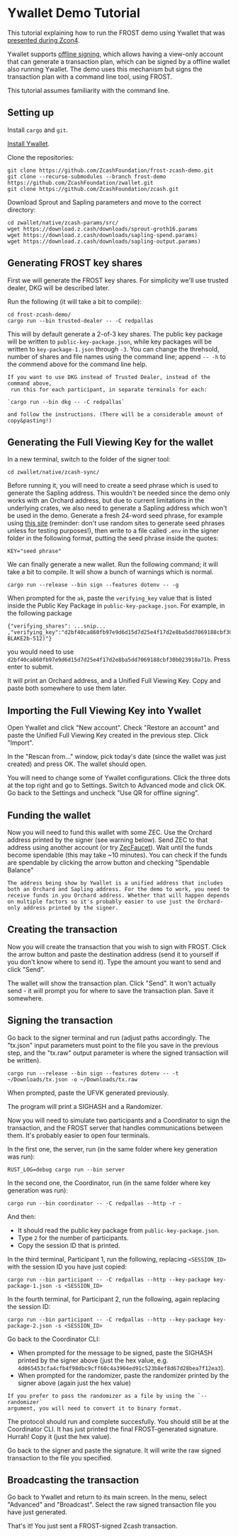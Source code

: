 # Ywallet Demo Tutorial

This tutorial explaining how to run the FROST demo using Ywallet that was
[presented during Zcon4](https://www.youtube.com/watch?v=xvzESdDtczo).

Ywallet supports [offline
signing](https://ywallet.app/advanced/offline_signature/), which allows having a
view-only account that can generate a transaction plan, which can be signed by
a offline wallet also running Ywallet. The demo uses this mechanism but signs
the transaction plan with a command line tool, using FROST.

This tutorial assumes familiarity with the command line.

## Setting up

Install `cargo` and `git`.

[Install Ywallet](https://ywallet.app/installation/).

Clone the repositories:

```
git clone https://github.com/ZcashFoundation/frost-zcash-demo.git
git clone --recurse-submodules --branch frost-demo https://github.com/ZcashFoundation/zwallet.git
git clone https://github.com/ZcashFoundation/zcash.git
```

Download Sprout and Sapling parameters and move to the correct directory:

```
cd zwallet/native/zcash-params/src/
wget https://download.z.cash/downloads/sprout-groth16.params
wget https://download.z.cash/downloads/sapling-spend.params)
wget https://download.z.cash/downloads/sapling-output.params)

```


## Generating FROST key shares

First we will generate the FROST key shares. For simplicity we'll use trusted
dealer, DKG will be described later.

Run the following (it will take a bit to compile):

```
cd frost-zcash-demo/
cargo run --bin trusted-dealer -- -C redpallas
```

This will by default generate a 2-of-3 key shares. The public key package
will be written to `public-key-package.json`, while key packages will be
written to `key-package-1.json` through `-3`. You can change the threhsold,
number of shares and file names using the command line; append `-- -h`
to the commend above for the command line help.

```admonish info
If you want to use DKG instead of Trusted Dealer, instead of the command above,
 run this for each participant, in separate terminals for each:

`cargo run --bin dkg -- -C redpallas`

and follow the instructions. (There will be a considerable amount of
copy&pasting!)
```

## Generating the Full Viewing Key for the wallet

In a new terminal, switch to the folder of the signer tool:


```
cd zwallet/native/zcash-sync/
```

Before running it, you will need to create a seed phrase which is used to
generate the Sapling address. This wouldn't be needed since the demo only works
with an Orchard address, but due to current limitations in the underlying
crates, we also need to generate a Sapling address which won't be used in the
demo. Generate a fresh 24-word seed phrase, for example using [this
site](https://iancoleman.io/bip39/) (reminder: don't use random sites to
generate seed phrases unless for testing purposes!), then write to a file called
`.env` in the signer folder in the following format, putting the seed phrase
inside the quotes:

 ```
 KEY="seed phrase"
 ```

We can finally generate a new wallet. Run the following command; it will
take a bit to compile. It will show a bunch of warnings which is normal.

```
cargo run --release --bin sign --features dotenv -- -g
```

When prompted for the `ak`, paste the `verifying_key` value that is listed
inside the Public Key Package in `public-key-package.json`. For example, in the
following package

```
{"verifying_shares": ...snip... ,"verifying_key":"d2bf40ca860fb97e9d6d15d7d25e4f17d2e8ba5dd7069188cbf30b023910a71b","ciphersuite":"FROST(Pallas, BLAKE2b-512)"}
```

you would need to use
`d2bf40ca860fb97e9d6d15d7d25e4f17d2e8ba5dd7069188cbf30b023910a71b`. Press
enter to submit.

It will print an Orchard address, and a Unified Full Viewing Key. Copy and
paste both somewhere to use them later.

## Importing the Full Viewing Key into Ywallet

Open Ywallet and click "New account". Check "Restore an account" and
paste the Unified Full Viewing Key created in the previous step. Click
"Import".

In the "Rescan from..." window, pick today's date (since the wallet was just
created) and press OK. The wallet should open.

You will need to change some of Ywallet configurations. Click the three dots
at the top right and go to Settings. Switch to Advanced mode and click
OK. Go back to the Settings and uncheck "Use QR for offline signing".

## Funding the wallet

Now you will need to fund this wallet with some ZEC. Use the Orchard address
printed by the signer (see warning below). Send ZEC to that address using
another account (or try [ZecFaucet](https://zecfaucet.com/)). Wait until the
funds become spendable (this may take ~10 minutes). You can check if the funds
are spendable by clicking the arrow button and checking "Spendable Balance"

```admonish warning
The address being show by Ywallet is a unified address that includes both an Orchard and Sapling address. For the demo to work, you need to receive funds in you Orchard address. Whether that will happen depends on multiple factors so it's probably easier to use just the Orchard-only address printed by the signer.
```

## Creating the transaction

Now you will create the transaction that you wish to sign with FROST. Click
the arrow button and paste the destination address (send it to yourself if
you don't know where to send it). Type the amount you want to send and
click "Send".

The wallet will show the transaction plan. Click "Send". It won't actually
send - it will prompt you for where to save the transaction plan. Save it
somewhere.

## Signing the transaction

Go back to the signer terminal and run (adjust paths accordingly. The "tx.json"
input parameters must point to the file you save in the previous step, and the
"tx.raw" output parameter is where the signed transaction will be written).

```
cargo run --release --bin sign --features dotenv -- -t ~/Downloads/tx.json -o ~/Downloads/tx.raw
```

When prompted, paste the UFVK generated previously.

The program will print a SIGHASH and a Randomizer.

Now you will need to simulate two participants and a Coordinator to sign the
transaction, and the FROST server that handles communications between them.
It's probably easier to open four terminals.

In the first one, the server, run (in the same folder where key generation was
run):

```
RUST_LOG=debug cargo run --bin server
```

In the second one, the Coordinator, run (in the same folder where key generation
was run):

```
cargo run --bin coordinator -- -C redpallas --http -r -
```

And then:

- It should read the public key package from `public-key-package.json`.
- Type `2` for the number of participants.
- Copy the session ID that is printed.


In the third terminal, Participant 1, run the following, replacing
`<SESSION_ID>` with the session ID you have just copied:

```
cargo run --bin participant -- -C redpallas --http --key-package key-package-1.json -s <SESSION_ID>
```

In the fourth terminal, for Participant 2, run the following, again replacing
the session ID:

```
cargo run --bin participant -- -C redpallas --http --key-package key-package-2.json -s <SESSION_ID>
```

Go back to the Coordinator CLI:

- When prompted for the message to be signed, paste the SIGHASH printed by the
  signer above (just the hex value, e.g.
  ``4d065453cfa4cfb4f98dbc9cff60c4a3904ed91c523b8ef8d67d28bea7f12ea3``).
- When prompted for the randomizer, paste the randomizer printed by the signer
  above (again just the hex value)

```admonish warning
If you prefer to pass the randomizer as a file by using the `--randomizer`
argument, you will need to convert it to binary format.
```

The protocol should run and complete succesfully. You should still be at the
Coordinator CLI. It has just printed the final FROST-generated signature.
Hurrah! Copy it (just the hex value).

Go back to the signer and paste the signature. It will write the raw signed
transaction to the file you specified.

## Broadcasting the transaction

Go back to Ywallet and return to its main screen. In the menu, select "Advanced"
and "Broadcast". Select the raw signed transaction file you have just generated.

That's it! You just sent a FROST-signed Zcash transaction.
